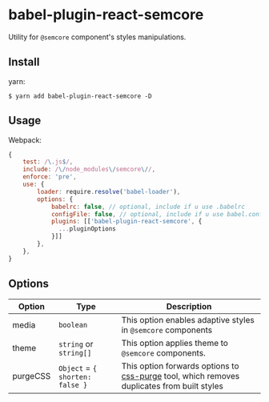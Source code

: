 # babel-plugin-react-semcore

Utility for `@semcore` component's styles manipulations.

## Install

yarn:

```shell
$ yarn add babel-plugin-react-semcore -D
```

## Usage

Webpack:

```javascript
{
    test: /\.js$/,
    include: /\/node_modules\/semcore\//,
    enforce: 'pre',
    use: {
        loader: require.resolve('babel-loader'),
        options: {
            babelrc: false, // optional, include if u use .babelrc
            configFile: false, // optional, include if u use babel.config.js, doesnt affect babelrc option https://babeljs.io/docs/en/options#configfile
            plugins: [['babel-plugin-react-semcore', {
              ...pluginOptions
            }]]
        },
    },
}
```

## Options

| Option   | Type                            | Description                                                                                                                      |
| -------- | ------------------------------- | -------------------------------------------------------------------------------------------------------------------------------- |
| media    | `boolean`                       | This option enables adaptive styles in `@semcore` components                                                                     |
| theme    | `string` or `string[]`          | This option applies theme to `@semcore` components.                                                                              |
| purgeCSS | `Object` = `{ shorten: false }` | This option forwards options to [css-purge](http://rbtech.github.io/css-purge/) tool, which removes duplicates from built styles |
